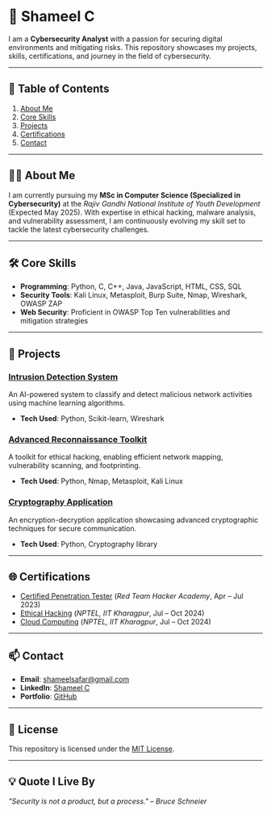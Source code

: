 # 🚀 Shameel C

 I am a **Cybersecurity Analyst** with a passion for securing digital environments and mitigating risks. This repository showcases my projects, skills, certifications, and journey in the field of cybersecurity.

---

## 📌 Table of Contents
1. [About Me](#about-me)
2. [Core Skills](#core-skills)
3. [Projects](#projects)
4. [Certifications](#certifications)
5. [Contact](#contact)

---

## 🧑‍💻 About Me
I am currently pursuing my **MSc in Computer Science (Specialized in Cybersecurity)** at the *Rajiv Gandhi National Institute of Youth Development* (Expected May 2025). With expertise in ethical hacking, malware analysis, and vulnerability assessment, I am continuously evolving my skill set to tackle the latest cybersecurity challenges.

---

## 🛠️ Core Skills
- **Programming**: Python, C, C++, Java, JavaScript, HTML, CSS, SQL
- **Security Tools**: Kali Linux, Metasploit, Burp Suite, Nmap, Wireshark, OWASP ZAP
- **Web Security**: Proficient in OWASP Top Ten vulnerabilities and mitigation strategies

---

## 🚀 Projects

### [Intrusion Detection System](https://github.com/ShameelC/intrusion-detection-system)
An AI-powered system to classify and detect malicious network activities using machine learning algorithms.
- **Tech Used**: Python, Scikit-learn, Wireshark

### [Advanced Reconnaissance Toolkit](https://github.com/ShameelC/advanced-recon-toolkit)
A toolkit for ethical hacking, enabling efficient network mapping, vulnerability scanning, and footprinting.
- **Tech Used**: Python, Nmap, Metasploit, Kali Linux

### [Cryptography Application](https://github.com/ShameelC/EncryptionTool-DES-and-AES)
An encryption-decryption application showcasing advanced cryptographic techniques for secure communication.
- **Tech Used**: Python, Cryptography library

---

## 🌐 Certifications
- [Certified Penetration Tester](https://drive.google.com/drive/u/0/folders/1camKCLKW6XOlbhvd-fTkvHosUJApTMAe) (*Red Team Hacker Academy*, Apr – Jul 2023)
- [Ethical Hacking](https://drive.google.com/drive/u/0/folders/1camKCLKW6XOlbhvd-fTkvHosUJApTMAe) (*NPTEL, IIT Kharagpur*, Jul – Oct 2024)
- [Cloud Computing](https://drive.google.com/drive/u/0/folders/1camKCLKW6XOlbhvd-fTkvHosUJApTMAe) (*NPTEL, IIT Kharagpur*, Jul – Oct 2024)

---

## 📫 Contact
- **Email**: [shameelsafar@gmail.com](mailto:shameelsafar@gmail.com)
- **LinkedIn**: [Shameel C](https://www.linkedin.com/in/shameel-c-17710325b)
- **Portfolio**: [GitHub](https://github.com/ShameelC)

---

## 📄 License
This repository is licensed under the [MIT License](https://opensource.org/licenses/MIT).

---

## 💡 Quote I Live By
*"Security is not a product, but a process." – Bruce Schneier*
